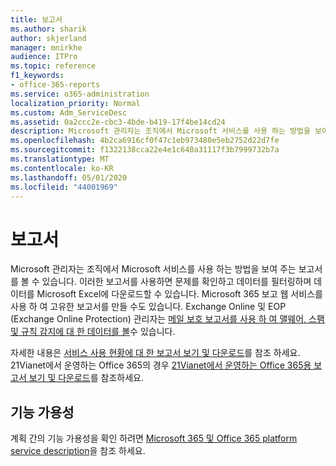 ```yaml
---
title: 보고서
ms.author: sharik
author: skjerland
manager: mnirkhe
audience: ITPro
ms.topic: reference
f1_keywords:
- office-365-reports
ms.service: o365-administration
localization_priority: Normal
ms.custom: Adm_ServiceDesc
ms.assetid: 0a2ccc2e-cbc3-4bde-b419-17f4be14cd24
description: Microsoft 관리자는 조직에서 Microsoft 서비스를 사용 하는 방법을 보여 주는 보고서를 볼 수 있습니다. 이러한 보고서를 사용하면 문제를 확인하고 데이터를 필터링하며 데이터를 Microsoft Excel에 다운로드할 수 있습니다. Microsoft 365 보고 웹 서비스를 사용 하 여 고유한 보고서를 만들 수도 있습니다. Exchange Online 및 EOP (Exchange Online Protection) 관리자는 메일 보호 보고서를 사용 하 여 맬웨어, 스팸 및 규칙 감지에 대 한 데이터를 볼 수 있습니다.
ms.openlocfilehash: 4b2ca6916cf0f47c1eb973480e5eb2752d22d7fe
ms.sourcegitcommit: f1322138cca22e4e1c640a31117f3b7999732b7a
ms.translationtype: MT
ms.contentlocale: ko-KR
ms.lasthandoff: 05/01/2020
ms.locfileid: "44001969"
---
```

# <a name="reports"></a>보고서

Microsoft 관리자는 조직에서 Microsoft 서비스를 사용 하는 방법을 보여 주는 보고서를 볼 수 있습니다. 이러한 보고서를 사용하면 문제를 확인하고 데이터를 필터링하며 데이터를 Microsoft Excel에 다운로드할 수 있습니다. Microsoft 365 보고 웹 서비스를 사용 하 여 고유한 보고서를 만들 수도 있습니다. Exchange Online 및 EOP (Exchange Online Protection) 관리자는 [메일 보호 보고서를 사용 하 여 맬웨어, 스팸 및 규칙 감지에 대 한 데이터를 볼](https://go.microsoft.com/fwlink/p/?LinkId=401102)수 있습니다.
  
자세한 내용은 [서비스 사용 현황에 대 한 보고서 보기 및 다운로드](https://go.microsoft.com/fwlink/p/?LinkID=270182)를 참조 하세요. 21Vianet에서 운영하는 Office 365의 경우 [21Vianet에서 운영하는 Office 365용 보고서 보기 및 다운로드](https://go.microsoft.com/fwlink/?LinkID=733348&amp;clcid=0x409)를 참조하세요.
  
## <a name="feature-availability"></a>기능 가용성

계획 간의 기능 가용성을 확인 하려면 [Microsoft 365 및 Office 365 platform service description](office-365-platform-service-description.md)을 참조 하세요.
  

